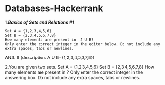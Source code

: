 # Databases-Hackerrank


1.*__Basics of Sets and Relations #1__*
```You are given two sets
Set A = {1,2,3,4,5,6}
Set B = {2,3,4,5,6,7,8}
How many elements are present in  A U B?
Only enter the correct integer in the editor below. Do not include any extra spaces, tabs or newlines.
```


ANS: 8 (description: A U B={1,2,3,4,5,6,7,8})


2.You are given two sets.
Set A = {1,2,3,4,5,6}
Set B = {2,3,4,5,6,7,8}
How many elements are present in ?
Only enter the correct integer in the answering box. Do not include any extra spaces, tabs or newlines.
